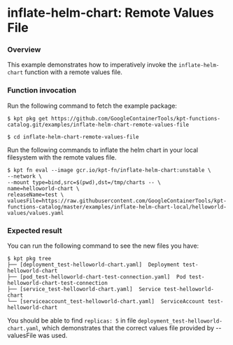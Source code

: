 # inflate-helm-chart: Remote Values File

### Overview

This example demonstrates how to imperatively invoke the `inflate-helm-chart`
function with a remote values file.

### Function invocation

Run the following command to fetch the example package:

```shell
$ kpt pkg get https://github.com/GoogleContainerTools/kpt-functions-catalog.git/examples/inflate-helm-chart-remote-values-file
```

```shell
$ cd inflate-helm-chart-remote-values-file
```

Run the following commands to inflate the helm chart in your local
filesystem with the remote values file.

```shell
$ kpt fn eval --image gcr.io/kpt-fn/inflate-helm-chart:unstable \
--network \
--mount type=bind,src=$(pwd),dst=/tmp/charts -- \
name=helloworld-chart \
releaseName=test \
valuesFile=https://raw.githubusercontent.com/GoogleContainerTools/kpt-functions-catalog/master/examples/inflate-helm-chart-local/helloworld-values/values.yaml
```

### Expected result

You can run the following command to see the new files you have:

```shell
$ kpt pkg tree
├── [deployment_test-helloworld-chart.yaml]  Deployment test-helloworld-chart
├── [pod_test-helloworld-chart-test-connection.yaml]  Pod test-helloworld-chart-test-connection
├── [service_test-helloworld-chart.yaml]  Service test-helloworld-chart
└── [serviceaccount_test-helloworld-chart.yaml]  ServiceAccount test-helloworld-chart
```

You should be able to find `replicas: 5` in
file `deployment_test-helloworld-chart.yaml`, which demonstrates that
the correct values file provided by --valuesFile was used.
